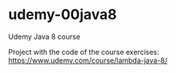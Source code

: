 # udemy-00java8
Udemy Java 8 course

Project with the code of the course exercises: 
https://www.udemy.com/course/lambda-java-8/
